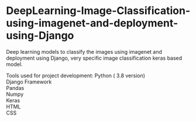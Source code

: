 # DeepLearning-Image-Classification-using-imagenet-and-deployment-using-Django
Deep learning models to classify the images using imagenet and deployment using Django, very specific image classification keras based model.

Tools used for project development:
Python ( 3.8 version)<br>
Django Framework<br>
Pandas<br>
Numpy<br>
Keras<br>
HTML<br>
CSS<br>
